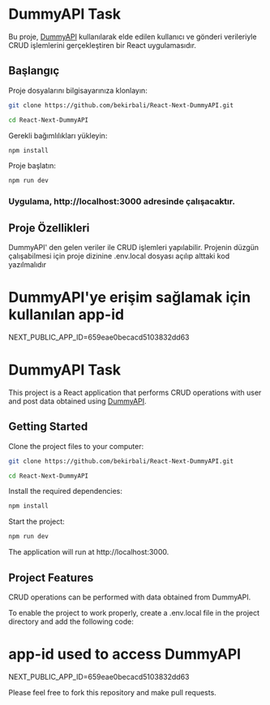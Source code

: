 # DummyAPI Task

Bu proje, [DummyAPI](https://dummyapi.io/) kullanılarak elde edilen kullanıcı ve gönderi verileriyle CRUD işlemlerini gerçekleştiren bir React uygulamasıdır.

## Başlangıç

Proje dosyalarını bilgisayarınıza klonlayın:

```bash
git clone https://github.com/bekirbali/React-Next-DummyAPI.git
```

```bash
cd React-Next-DummyAPI
```

Gerekli bağımlılıkları yükleyin:

```bash
npm install
```

Proje başlatın:

```bash
npm run dev
```

### Uygulama, http://localhost:3000 adresinde çalışacaktır.

## Proje Özellikleri

DummyAPI' den gelen veriler ile CRUD işlemleri yapılabilir.
Projenin düzgün çalışabilmesi için proje dizinine .env.local dosyası açılıp alttaki kod yazılmalıdır

# DummyAPI'ye erişim sağlamak için kullanılan app-id

NEXT_PUBLIC_APP_ID=659eae0becacd5103832dd63

# DummyAPI Task

This project is a React application that performs CRUD operations with user and post data obtained using [DummyAPI](https://dummyapi.io/).

## Getting Started

Clone the project files to your computer:

```bash
git clone https://github.com/bekirbali/React-Next-DummyAPI.git
```

```bash
cd React-Next-DummyAPI
```

Install the required dependencies:

```bash
npm install
```

Start the project:

```bash
npm run dev
```

The application will run at http://localhost:3000.

## Project Features

CRUD operations can be performed with data obtained from DummyAPI.

To enable the project to work properly, create a .env.local file in the project directory and add the following code:

# app-id used to access DummyAPI

NEXT_PUBLIC_APP_ID=659eae0becacd5103832dd63

Please feel free to fork this repository and make pull requests.
